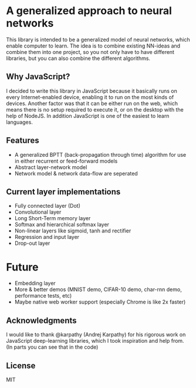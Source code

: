 # A generalized approach to neural networks
This library is intended to be a generalized model of neural networks, which enable computer to learn. The idea is to combine existing NN-ideas and combine them into one project, so you not only have to have different libraries, but you can also combine the different algorithms.

## Why JavaScript?
I decided to write this library in JavaScript because it basically runs on every Internet-enabled device, enabling it to run on the most kinds of devices. Another factor was that it can be either run on the web, which means there is no setup required to execute it, or on the desktop with the help of NodeJS. In addition JavaScript is one of the easiest to learn languages.

## Features
- A generalized BPTT (back-propagation through time) algorithm for use in either recurrent or feed-forward models
- Abstract layer-network model
- Network model & network data-flow are seperated

## Current layer implementations
- Fully connected layer (Dot)
- Convolutional layer
- Long Short-Term memory layer
- Softmax and hierarchical softmax layer
- Non-linear layers like sigmoid, tanh and rectifier
- Regression and input layer
- Drop-out layer

# Future
- Embedding layer
- More & better demos (MNIST demo, CIFAR-10 demo, char-rnn demo, performance tests, etc)
- Maybe native web worker support (especially Chrome is like 2x faster)

## Acknowledgments
I would like to thank @karpathy (Andrej Karpathy) for his rigorous work on JavaScript deep-learning libraries, which I took inspiration and help from. (In parts you can see that in the code)

## License
MIT
